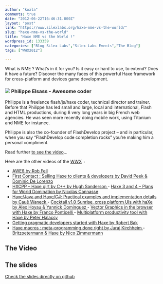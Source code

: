 ```yaml
---
author: "koala"
comments: true
date: "2012-06-22T16:46:31.000Z"
layout: "post"
link: "https://www.silexlabs.org/haxe-nme-vs-the-world/"
slug: "haxe-nme-vs-the-world"
title: "Haxe NME vs the World !"
wordpress_id: 133359
categories: ["Blog Silex Labs","Silex Labs Events","The Blog"]
tags: ["WWX2012"]

---
```

What is NME ? What’s in it for you? Is it easy or hard to use, to extend? Does it have a future?
Discover the many faces of this powerful Haxe framework for cross-platform and devices game development.


### [![](https://www.silexlabs.org/wp-content/uploads/2012/04/philippe-elsass1.jpg)](https://www.silexlabs.org/132205/the-blog/nme-vs-the-world/attachment/philippe-elsass/) Philippe Elsass - Awesome coder


Philippe is a freelance flash/js/haxe coder, technical director and trainer. Before that Philippe has led small and large, local and international, Flash and HTML productions, during 8 very long years in big French web agencies. He was seen more recently doing mobile work, using Titanium and NME for instance.

Philippe is also the co-founder of FlashDevelop project – and in particular, when you say “FlashDevelop code completion rocks” you’re making him a personal compliment.

Read further [to see the video](https://www.silexlabs.org/?p=133359)...

Here are the other videos of the [WWX](http://wwx.haxe.org/)  :
- [AWE6 by Rob Fell](https://www.silexlabs.org/132111/the-blog/may-the-force-be-with-you-making-a-game-with-awe6/)
- [First Contact : Selling Haxe to clients & developers by David Peek & Dominic De Lorenzo](https://www.silexlabs.org/133423/the-blog/first-contact-selling-haxe-to-clients-and-developers/)
- [HXCPP – Haxe girt by C++ by Hugh Sanderson
](https://www.silexlabs.org/133591/the-blog/hxcpp-%E2%80%93-haxe-girt-by-c/)- [Haxe 3 and 4 – Plans for World Domination by Nicolas Cannasse](https://www.silexlabs.org/133720/the-blog/haxe-3-and-4-%E2%80%93-plans-for-world-domination/)
- [Haxe/Java and Haxe/C#: Practical examples and implementation details by Cauê Waneck
](https://www.silexlabs.org/133823/the-blog/haxejava-and-haxec-practical-examples-and-implementation-details/)- [Cocktail v1.0 Sunrise, cross platform UIs with haXe by Alex Hoyau & Yannick Dominguez
](https://www.silexlabs.org/133902/the-blog/cocktail-v1-0-sunrise-cross-platform-uis-with-haxe/)- [Vector Graphics in the browser with Haxe by Franco Ponticelli
](https://www.silexlabs.org/134056/the-blog/vector-graphics-in-the-browser-with-haxe/#more-134056)- [Multiplatform productivity tool with Haxe by Peter Halacsy](https://www.silexlabs.org/135169/the-blog/multiplatform-productivity-tool-with-haxe/)
- [Getting pragmatic developers started with Haxe by Robert Bak](https://www.silexlabs.org/135257/the-blog/getting-pragmatic-developers-started-with-haxe/)
- [Haxe macros : meta-programming done right by Juraj Kirchheim](https://www.silexlabs.org/135331/the-blog/haxe-macros-meta-programming-done-right/)[
](https://www.silexlabs.org/134056/the-blog/vector-graphics-in-the-browser-with-haxe/#more-134056)- [Britzpetermann & Haxe by Nico Zimmermann](https://www.silexlabs.org/135480/the-blog/britzpetermann-haxe-6/)[
](https://www.silexlabs.org/134056/the-blog/vector-graphics-in-the-browser-with-haxe/#more-134056)


## The Video





## The slides




[Check the slides directly on github](https://speakerdeck.com/u/elsassph/p/haxe-nme-vs-the-world)

